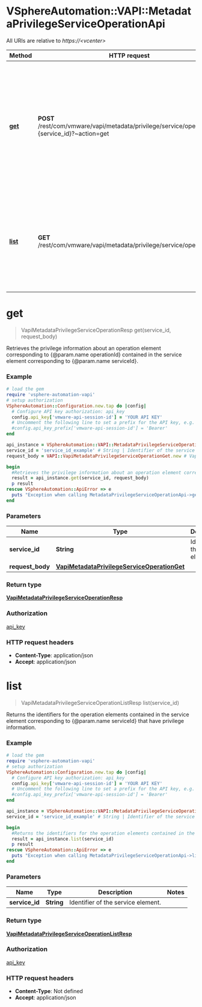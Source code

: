 # VSphereAutomation::VAPI::MetadataPrivilegeServiceOperationApi

All URIs are relative to *https://&lt;vcenter&gt;*

Method | HTTP request | Description
------------- | ------------- | -------------
[**get**](MetadataPrivilegeServiceOperationApi.md#get) | **POST** /rest/com/vmware/vapi/metadata/privilege/service/operation/id:{service_id}?~action&#x3D;get | Retrieves the privilege information about an operation element corresponding to {@param.name operationId} contained in the service element corresponding to {@param.name serviceId}.
[**list**](MetadataPrivilegeServiceOperationApi.md#list) | **GET** /rest/com/vmware/vapi/metadata/privilege/service/operation | Returns the identifiers for the operation elements contained in the service element corresponding to {@param.name serviceId} that have privilege information.


# **get**
> VapiMetadataPrivilegeServiceOperationResp get(service_id, request_body)

Retrieves the privilege information about an operation element corresponding to {@param.name operationId} contained in the service element corresponding to {@param.name serviceId}.

### Example
```ruby
# load the gem
require 'vsphere-automation-vapi'
# setup authorization
VSphereAutomation::Configuration.new.tap do |config|
  # Configure API key authorization: api_key
  config.api_key['vmware-api-session-id'] = 'YOUR API KEY'
  # Uncomment the following line to set a prefix for the API key, e.g. 'Bearer' (defaults to nil)
  #config.api_key_prefix['vmware-api-session-id'] = 'Bearer'
end

api_instance = VSphereAutomation::VAPI::MetadataPrivilegeServiceOperationApi.new
service_id = 'service_id_example' # String | Identifier of the service element.
request_body = VAPI::VapiMetadataPrivilegeServiceOperationGet.new # VapiMetadataPrivilegeServiceOperationGet | 

begin
  #Retrieves the privilege information about an operation element corresponding to {@param.name operationId} contained in the service element corresponding to {@param.name serviceId}.
  result = api_instance.get(service_id, request_body)
  p result
rescue VSphereAutomation::ApiError => e
  puts "Exception when calling MetadataPrivilegeServiceOperationApi->get: #{e}"
end
```

### Parameters

Name | Type | Description  | Notes
------------- | ------------- | ------------- | -------------
 **service_id** | **String**| Identifier of the service element. | 
 **request_body** | [**VapiMetadataPrivilegeServiceOperationGet**](VapiMetadataPrivilegeServiceOperationGet.md)|  | 

### Return type

[**VapiMetadataPrivilegeServiceOperationResp**](VapiMetadataPrivilegeServiceOperationResp.md)

### Authorization

[api_key](../README.md#api_key)

### HTTP request headers

 - **Content-Type**: application/json
 - **Accept**: application/json



# **list**
> VapiMetadataPrivilegeServiceOperationListResp list(service_id)

Returns the identifiers for the operation elements contained in the service element corresponding to {@param.name serviceId} that have privilege information.

### Example
```ruby
# load the gem
require 'vsphere-automation-vapi'
# setup authorization
VSphereAutomation::Configuration.new.tap do |config|
  # Configure API key authorization: api_key
  config.api_key['vmware-api-session-id'] = 'YOUR API KEY'
  # Uncomment the following line to set a prefix for the API key, e.g. 'Bearer' (defaults to nil)
  #config.api_key_prefix['vmware-api-session-id'] = 'Bearer'
end

api_instance = VSphereAutomation::VAPI::MetadataPrivilegeServiceOperationApi.new
service_id = 'service_id_example' # String | Identifier of the service element.

begin
  #Returns the identifiers for the operation elements contained in the service element corresponding to {@param.name serviceId} that have privilege information.
  result = api_instance.list(service_id)
  p result
rescue VSphereAutomation::ApiError => e
  puts "Exception when calling MetadataPrivilegeServiceOperationApi->list: #{e}"
end
```

### Parameters

Name | Type | Description  | Notes
------------- | ------------- | ------------- | -------------
 **service_id** | **String**| Identifier of the service element. | 

### Return type

[**VapiMetadataPrivilegeServiceOperationListResp**](VapiMetadataPrivilegeServiceOperationListResp.md)

### Authorization

[api_key](../README.md#api_key)

### HTTP request headers

 - **Content-Type**: Not defined
 - **Accept**: application/json



